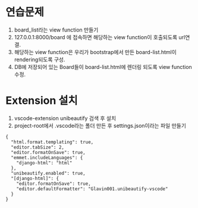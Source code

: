 # 연습문제

1. board_list라는 view function 만들기
2. 127.0.0.1:8000/board 에 접속하면 해당하는 view function이 호출되도록 url연결.
3. 해당하는 view function은 우리가 bootstrap에서 만든 board-list.html이 rendering되도록 구성.
4. DB에 저장되어 있는 Board들이 board-list.html에 렌더링 되도록 view function 수정.

# Extension 설치

1. vscode-extension unibeautify 검색 후 설치
2. project-root에서 .vscode라는 폴더 만든 후 settings.json이라는 파일 만들기

```
{
  "html.format.templating": true,
  "editor.tabSize": 2,
  "editor.formatOnSave": true,
  "emmet.includeLanguages": {
    "django-html": "html"
  },
  "unibeautify.enabled": true,
  "[django-html]": {
    "editor.formatOnSave": true,
    "editor.defaultFormatter": "Glavin001.unibeautify-vscode"
  }
}
```
